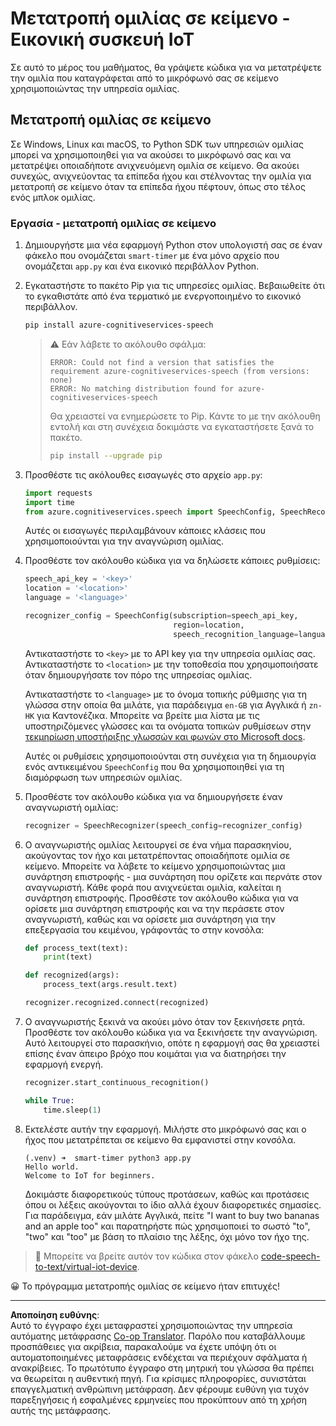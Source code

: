 <!--
CO_OP_TRANSLATOR_METADATA:
{
  "original_hash": "c0550b254b9ba2539baf1e6bb5fc05f8",
  "translation_date": "2025-08-27T20:34:18+00:00",
  "source_file": "6-consumer/lessons/1-speech-recognition/virtual-device-speech-to-text.md",
  "language_code": "el"
}
-->
# Μετατροπή ομιλίας σε κείμενο - Εικονική συσκευή IoT

Σε αυτό το μέρος του μαθήματος, θα γράψετε κώδικα για να μετατρέψετε την ομιλία που καταγράφεται από το μικρόφωνό σας σε κείμενο χρησιμοποιώντας την υπηρεσία ομιλίας.

## Μετατροπή ομιλίας σε κείμενο

Σε Windows, Linux και macOS, το Python SDK των υπηρεσιών ομιλίας μπορεί να χρησιμοποιηθεί για να ακούσει το μικρόφωνό σας και να μετατρέψει οποιαδήποτε ανιχνευόμενη ομιλία σε κείμενο. Θα ακούει συνεχώς, ανιχνεύοντας τα επίπεδα ήχου και στέλνοντας την ομιλία για μετατροπή σε κείμενο όταν τα επίπεδα ήχου πέφτουν, όπως στο τέλος ενός μπλοκ ομιλίας.

### Εργασία - μετατροπή ομιλίας σε κείμενο

1. Δημιουργήστε μια νέα εφαρμογή Python στον υπολογιστή σας σε έναν φάκελο που ονομάζεται `smart-timer` με ένα μόνο αρχείο που ονομάζεται `app.py` και ένα εικονικό περιβάλλον Python.

1. Εγκαταστήστε το πακέτο Pip για τις υπηρεσίες ομιλίας. Βεβαιωθείτε ότι το εγκαθιστάτε από ένα τερματικό με ενεργοποιημένο το εικονικό περιβάλλον.

    ```sh
    pip install azure-cognitiveservices-speech
    ```

    > ⚠️ Εάν λάβετε το ακόλουθο σφάλμα:
    >
    > ```output
    > ERROR: Could not find a version that satisfies the requirement azure-cognitiveservices-speech (from versions: none)
    > ERROR: No matching distribution found for azure-cognitiveservices-speech
    > ```
    >
    > Θα χρειαστεί να ενημερώσετε το Pip. Κάντε το με την ακόλουθη εντολή και στη συνέχεια δοκιμάστε να εγκαταστήσετε ξανά το πακέτο.
    >
    > ```sh
    > pip install --upgrade pip
    > ```

1. Προσθέστε τις ακόλουθες εισαγωγές στο αρχείο `app.py`:

    ```python
    import requests
    import time
    from azure.cognitiveservices.speech import SpeechConfig, SpeechRecognizer
    ```

    Αυτές οι εισαγωγές περιλαμβάνουν κάποιες κλάσεις που χρησιμοποιούνται για την αναγνώριση ομιλίας.

1. Προσθέστε τον ακόλουθο κώδικα για να δηλώσετε κάποιες ρυθμίσεις:

    ```python
    speech_api_key = '<key>'
    location = '<location>'
    language = '<language>'

    recognizer_config = SpeechConfig(subscription=speech_api_key,
                                     region=location,
                                     speech_recognition_language=language)
    ```

    Αντικαταστήστε το `<key>` με το API key για την υπηρεσία ομιλίας σας. Αντικαταστήστε το `<location>` με την τοποθεσία που χρησιμοποιήσατε όταν δημιουργήσατε τον πόρο της υπηρεσίας ομιλίας.

    Αντικαταστήστε το `<language>` με το όνομα τοπικής ρύθμισης για τη γλώσσα στην οποία θα μιλάτε, για παράδειγμα `en-GB` για Αγγλικά ή `zn-HK` για Καντονέζικα. Μπορείτε να βρείτε μια λίστα με τις υποστηριζόμενες γλώσσες και τα ονόματα τοπικών ρυθμίσεων στην [τεκμηρίωση υποστήριξης γλωσσών και φωνών στο Microsoft docs](https://docs.microsoft.com/azure/cognitive-services/speech-service/language-support?WT.mc_id=academic-17441-jabenn#speech-to-text).

    Αυτές οι ρυθμίσεις χρησιμοποιούνται στη συνέχεια για τη δημιουργία ενός αντικειμένου `SpeechConfig` που θα χρησιμοποιηθεί για τη διαμόρφωση των υπηρεσιών ομιλίας.

1. Προσθέστε τον ακόλουθο κώδικα για να δημιουργήσετε έναν αναγνωριστή ομιλίας:

    ```python
    recognizer = SpeechRecognizer(speech_config=recognizer_config)
    ```

1. Ο αναγνωριστής ομιλίας λειτουργεί σε ένα νήμα παρασκηνίου, ακούγοντας τον ήχο και μετατρέποντας οποιαδήποτε ομιλία σε κείμενο. Μπορείτε να λάβετε το κείμενο χρησιμοποιώντας μια συνάρτηση επιστροφής - μια συνάρτηση που ορίζετε και περνάτε στον αναγνωριστή. Κάθε φορά που ανιχνεύεται ομιλία, καλείται η συνάρτηση επιστροφής. Προσθέστε τον ακόλουθο κώδικα για να ορίσετε μια συνάρτηση επιστροφής και να την περάσετε στον αναγνωριστή, καθώς και να ορίσετε μια συνάρτηση για την επεξεργασία του κειμένου, γράφοντάς το στην κονσόλα:

    ```python
    def process_text(text):
        print(text)

    def recognized(args):
        process_text(args.result.text)
    
    recognizer.recognized.connect(recognized)
    ```

1. Ο αναγνωριστής ξεκινά να ακούει μόνο όταν τον ξεκινήσετε ρητά. Προσθέστε τον ακόλουθο κώδικα για να ξεκινήσετε την αναγνώριση. Αυτό λειτουργεί στο παρασκήνιο, οπότε η εφαρμογή σας θα χρειαστεί επίσης έναν άπειρο βρόχο που κοιμάται για να διατηρήσει την εφαρμογή ενεργή.

    ```python
    recognizer.start_continuous_recognition()

    while True:
        time.sleep(1)
    ```

1. Εκτελέστε αυτήν την εφαρμογή. Μιλήστε στο μικρόφωνό σας και ο ήχος που μετατρέπεται σε κείμενο θα εμφανιστεί στην κονσόλα.

    ```output
    (.venv) ➜  smart-timer python3 app.py
    Hello world.
    Welcome to IoT for beginners.
    ```

    Δοκιμάστε διαφορετικούς τύπους προτάσεων, καθώς και προτάσεις όπου οι λέξεις ακούγονται το ίδιο αλλά έχουν διαφορετικές σημασίες. Για παράδειγμα, εάν μιλάτε Αγγλικά, πείτε "I want to buy two bananas and an apple too" και παρατηρήστε πώς χρησιμοποιεί το σωστό "to", "two" και "too" με βάση το πλαίσιο της λέξης, όχι μόνο τον ήχο της.

> 💁 Μπορείτε να βρείτε αυτόν τον κώδικα στον φάκελο [code-speech-to-text/virtual-iot-device](../../../../../6-consumer/lessons/1-speech-recognition/code-speech-to-text/virtual-iot-device).

😀 Το πρόγραμμα μετατροπής ομιλίας σε κείμενο ήταν επιτυχές!

---

**Αποποίηση ευθύνης**:  
Αυτό το έγγραφο έχει μεταφραστεί χρησιμοποιώντας την υπηρεσία αυτόματης μετάφρασης [Co-op Translator](https://github.com/Azure/co-op-translator). Παρόλο που καταβάλλουμε προσπάθειες για ακρίβεια, παρακαλούμε να έχετε υπόψη ότι οι αυτοματοποιημένες μεταφράσεις ενδέχεται να περιέχουν σφάλματα ή ανακρίβειες. Το πρωτότυπο έγγραφο στη μητρική του γλώσσα θα πρέπει να θεωρείται η αυθεντική πηγή. Για κρίσιμες πληροφορίες, συνιστάται επαγγελματική ανθρώπινη μετάφραση. Δεν φέρουμε ευθύνη για τυχόν παρεξηγήσεις ή εσφαλμένες ερμηνείες που προκύπτουν από τη χρήση αυτής της μετάφρασης.